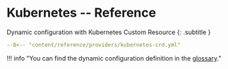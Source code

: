 # Kubernetes -- Reference

Dynamic configuration with Kubernetes Custom Resource
{: .subtitle }

```yaml
--8<-- "content/reference/providers/kubernetes-crd.yml"
```

!!! info "You can find the dynamic configuration definition in the [glossary](../../../glossary/#dynamic-traefik-configuration)."